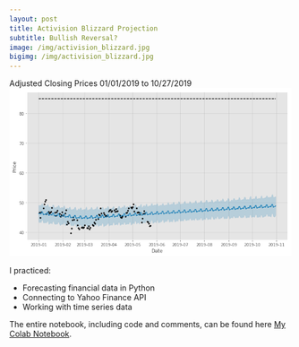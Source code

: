 ```yaml
---
layout: post
title: Activision Blizzard Projection 
subtitle: Bullish Reversal?
image: /img/activision_blizzard.jpg
bigimg: /img/activision_blizzard.jpg
---
```

Adjusted Closing Prices 01/01/2019 to 10/27/2019
![](/img/atvi_projection.png)

I practiced:
- Forecasting financial data in Python
- Connecting to Yahoo Finance API 
- Working with time series data

The entire notebook, including code and comments, can be found here [My Colab Notebook](https://colab.research.google.com/drive/18L1rPyyiRKvEzj3oZ98uv5ltCKfCGrWD).
